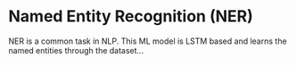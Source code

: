 # Named Entity Recognition (NER)

NER is a common task in NLP. This ML model is LSTM based and learns the named entities through the dataset...
